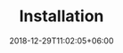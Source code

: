 ---
title: "Installation"
date: 2018-12-29T11:02:05+06:00
icon: "ti-panel"
description: "介绍dart环境的安装和配置"
type : "pages"
---
